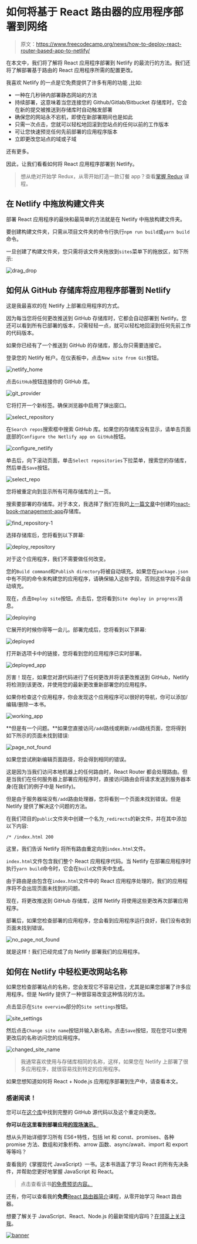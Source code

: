 # 如何将基于 React 路由器的应用程序部署到网络

> 原文：<https://www.freecodecamp.org/news/how-to-deploy-react-router-based-app-to-netlify/>

在本文中，我们将了解将 React 应用程序部署到 Netlify 的最流行的方法。我们还将了解部署基于路由的 React 应用程序所需的配置更改。

我喜欢 Netlify 的一点是它免费提供了许多有用的功能
,比如:

*   一种在几秒钟内部署静态网站的方法
*   持续部署，这意味着当您连接您的 Github/Gitlab/Bitbucket 存储库时，它会在新的提交被推送到存储库时自动触发部署
*   确保您的网站永不宕机，即使在新部署期间也是如此
*   只需一次点击，您就可以轻松地回滚到您站点的任何以前的工作版本
*   可让您快速预览任何先前部署的应用程序版本
*   立即更改您站点的域或子域

还有更多。

因此，让我们看看如何将 React 应用程序部署到 Netlify。

> 想从绝对开始学 Redux，从零开始打造一款订餐 app？查看[掌握 Redux](https://master-redux.yogeshchavan.dev/) 课程。

## 在 Netlify 中拖放构建文件夹

部署 React 应用程序的最快和最简单的方法就是在 Netlify 中拖放构建文件夹。

要创建构建文件夹，只需从项目文件夹的命令行执行`npm run build`或`yarn build`命令。

一旦创建了构建文件夹，您只需将该文件夹拖放到`sites`菜单下的拖放区，如下所示:

![drag_drop](img/48865f1b989ae5315866131973cf1453.png)

## 如何从 GitHub 存储库将应用程序部署到 Netlify

这是我最喜欢的在 Netlify 上部署应用程序的方式。

因为每当您将任何更改推送到 GitHub 存储库时，它都会自动部署到 Netlify。您还可以看到所有已部署的版本，只需轻轻一点，就可以轻松地回滚到任何先前工作的代码版本。

如果你已经有了一个推送到 GitHub 的存储库，那么你只需要连接它。

登录您的 Netlify 帐户。在仪表板中，点击`New site from Git`按钮。

![netlify_home](img/a7f6d2550b0632b1af62d43e6e3d3962.png)

点击`GitHub`按钮连接你的 GitHub 库。

![git_provider](img/869577bc015bfbd742366b5b0b15efe6.png)

它将打开一个新标签。确保浏览器中启用了弹出窗口。

![select_repository](img/0d095e7c024ccd5d6bcdf6ee46ea9e0c.png)

在`Search repos`搜索框中搜索 GitHub 库。如果您的存储库没有显示，请单击页面底部的`Configure the Netlify app on GitHub`按钮。

![configure_netlify](img/d98fa9c28e5525025b7e98fb5025d75e.png)

单击后，向下滚动页面，单击`Select repositories`下拉菜单，搜索您的存储库，然后单击`Save`按钮。

![select_repo](img/ea85e6986e778e992996e1ed27c565da.png)

您将被重定向到显示所有可用存储库的上一页。

搜索要部署的存储库。对于本文，我选择了我们在我的[上一篇文章](https://www.freecodecamp.org/news/react-crud-app-how-to-create-a-book-management-app-from-scratch/)中创建的[react-book-management-app](https://github.com/myogeshchavan97/react-book-management-app)存储库。

![find_repository-1](img/c77fb2ba67c33033d5685e69bf690649.png)

选择存储库后，您将看到以下屏幕:

![deploy_repository](img/a314c6173a7b93dc18cca97bcb9f28cc.png)

对于这个应用程序，我们不需要做任何改变。

您的`Build command`和`Publish directory`将被自动填充。如果您在`package.json`中有不同的命令来构建您的应用程序，请确保输入这些字段，否则这些字段不会自动填充。

现在，点击`Deploy site`按钮。点击后，您将看到`Site deploy in progress`消息。

![deploying](img/eb5bb37a2798547188e156e3b2095362.png)

它展开的时候你得等一会儿。部署完成后，您将看到以下屏幕:

![deployed](img/21df9a24d7bf89307e103c5889d8bfc9.png)

打开新选项卡中的链接，您将看到您的应用程序已实时部署。

![deployed_app](img/22748d8baaea95115bc895f90302accb.png)

厉害！现在，如果您对源代码进行了任何更改并将该更改推送到 GitHub，Netlify 将检测到该更改，并使用您的最新更改重新部署您的应用程序。

如果你检查这个应用程序，你会发现这个应用程序可以很好的导航，你可以添加/编辑/删除一本书。

![working_app](img/9e479743ef0db5a07baa52d43256868d.png)

**但是有一个问题。**如果您直接访问`/add`路线或刷新`/add`路线页面，您将得到如下所示的页面未找到错误:

![page_not_found](img/c1ea8505459c64b154ae9120f25baef3.png)

如果您尝试刷新编辑页面路径，将会得到相同的错误。

这是因为当我们访问本地机器上的任何路由时，React Router 都会处理路由。但是当我们在任何服务器上部署应用程序时，直接访问路由会将请求发送到服务器本身(在我们的例子中是 Netlify)。

但是由于服务器端没有`/add`路由处理器，您将看到一个页面未找到错误。但是 Netlify 提供了解决这个问题的方法。

在我们项目的`public`文件夹中创建一个名为`_redirects`的新文件，并在其中添加以下内容:

```
/* /index.html 200 
```

这里，我们告诉 Netlify 将所有路由重定向到`index.html`文件。

`index.html`文件包含我们整个 React 应用程序代码。当 Netlify 在部署应用程序时执行`yarn build`命令时，它会在`build`文件夹中生成。

由于路由是由包含在`index.html`文件中的 React 应用程序处理的，我们的应用程序将不会出现页面未找到的问题。

现在，将更改推送到 GitHub 存储库，这样 Netlify 将使用这些更改再次部署应用程序。

部署后，如果您检查部署的应用程序，您会看到应用程序运行良好，我们没有收到页面未找到错误。

![no_page_not_found](img/4d05a7a41d6611fac08c641e29a65598.png)

就是这样！我们已经完成了向 Netlify 部署我们的应用程序。

## 如何在 Netlify 中轻松更改网站名称

如果您检查部署站点的名称，您会发现它不容易记住，尤其是如果您部署了许多应用程序。但是 Netlify 提供了一种很容易改变这种情况的方法。

点击显示在`Site overview`部分的`Site settings`按钮。

![site_settings](img/9f64f2b8ce2829185cc13bed9953d645.png)

然后点击`Change site name`按钮并输入新名称。点击`Save`按钮，现在您可以使用更改后的名称访问您的应用程序。

![changed_site_name](img/ff231c5e80e05e28b4f65128f1b8c00d.png)

> 我通常喜欢使用与存储库相同的名称，这样，如果您在 Netlify 上部署了很多应用程序，就很容易找到特定的应用程序。

如果您想知道如何将 React + Node.js 应用程序部署到生产中，请查看本文。

### 感谢阅读！

您可以在[这个库](https://github.com/myogeshchavan97/netlify-react-book-management-app)中找到完整的 GitHub 源代码以及这个重定向更改。

**你可以在这里看到部署应用[的现场演示。](https://react-book-management-app.netlify.app/)**

想从头开始详细学习所有 ES6+特性，包括 let 和 const、promises、各种 promise 方法、数组和对象析构、arrow 函数、async/await、import 和 export 等等吗？

查看我的《掌握现代 JavaScript》一书。这本书涵盖了学习 React 的所有先决条件，并帮助您更好地掌握 JavaScript 和 React。

> 点击查看该书[的免费预览内容。](https://www.freecodecamp.org/news/learn-modern-javascript/)

还有，你可以查看我的**免费**[React 路由器简介](https://yogeshchavan1.podia.com/react-router-introduction)课程，从零开始学习 React 路由器。

想要了解关于 JavaScript、React、Node.js 的最新常规内容吗？[在领英上关注我](https://www.linkedin.com/in/yogesh-chavan97/)。

[![banner](img/ddc91e7fd4685947c2b9317ea5c178cb.png)](https://bit.ly/3w0DGum)